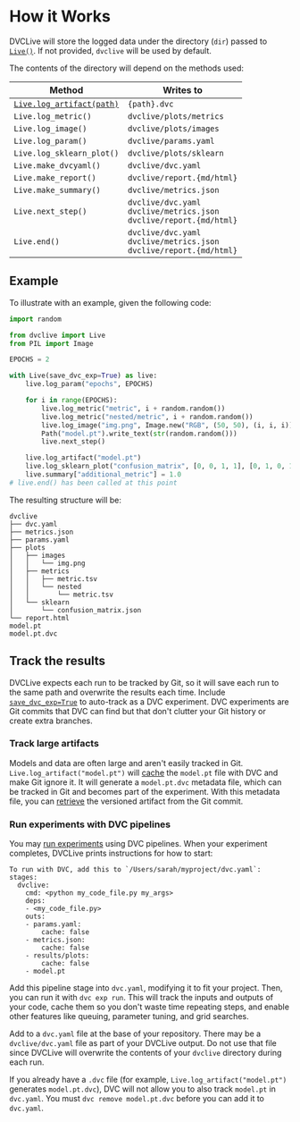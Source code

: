 # How it Works

DVCLive will store the logged data under the directory (`dir`) passed to
[`Live()`](/doc/dvclive/api-reference/live). If not provided, `dvclive` will be
used by default.

The contents of the directory will depend on the methods used:

| Method                                                                    | Writes to                                                                  |
| ------------------------------------------------------------------------- | -------------------------------------------------------------------------- |
| [`Live.log_artifact(path)`](/doc/dvclive/api-reference/live/log_artifact) | `{path}.dvc`                                                               |
| `Live.log_metric()`                                                       | `dvclive/plots/metrics`                                                    |
| `Live.log_image()`                                                        | `dvclive/plots/images`                                                     |
| `Live.log_param()`                                                        | `dvclive/params.yaml`                                                      |
| `Live.log_sklearn_plot()`                                                 | `dvclive/plots/sklearn`                                                    |
| `Live.make_dvcyaml()`                                                     | `dvclive/dvc.yaml`                                                         |
| `Live.make_report()`                                                      | `dvclive/report.{md/html}`                                                 |
| `Live.make_summary()`                                                     | `dvclive/metrics.json`                                                     |
| `Live.next_step()`                                                        | `dvclive/dvc.yaml`<br>`dvclive/metrics.json`<br>`dvclive/report.{md/html}` |
| `Live.end()`                                                              | `dvclive/dvc.yaml`<br>`dvclive/metrics.json`<br>`dvclive/report.{md/html}` |

## Example

To illustrate with an example, given the following code:

```python
import random

from dvclive import Live
from PIL import Image

EPOCHS = 2

with Live(save_dvc_exp=True) as live:
    live.log_param("epochs", EPOCHS)

    for i in range(EPOCHS):
        live.log_metric("metric", i + random.random())
        live.log_metric("nested/metric", i + random.random())
        live.log_image("img.png", Image.new("RGB", (50, 50), (i, i, i)))
        Path("model.pt").write_text(str(random.random()))
        live.next_step()

    live.log_artifact("model.pt")
    live.log_sklearn_plot("confusion_matrix", [0, 0, 1, 1], [0, 1, 0, 1])
    live.summary["additional_metric"] = 1.0
# live.end() has been called at this point
```

The resulting structure will be:

```
dvclive
├── dvc.yaml
├── metrics.json
├── params.yaml
├── plots
│   ├── images
│   │   └── img.png
│   ├── metrics
│   │   ├── metric.tsv
│   │   └── nested
│   │       └── metric.tsv
│   └── sklearn
│       └── confusion_matrix.json
└── report.html
model.pt
model.pt.dvc
```

## Track the results

DVCLive expects each run to be tracked by Git, so it will save each run to the
same path and overwrite the results each time. Include
[`save_dvc_exp=True`](/doc/dvclive/api-reference/live#parameters) to auto-track
as a <abbr>DVC experiment</abbr>. DVC experiments are Git commits that DVC can
find but that don't clutter your Git history or create extra branches.

### Track large artifacts

Models and data are often large and aren't easily tracked in Git.
`Live.log_artifact("model.pt")` will
[cache](/doc/start/data-management/data-versioning) the `model.pt` file with DVC
and make Git ignore it. It will generate a `model.pt.dvc` metadata file, which
can be tracked in Git and becomes part of the experiment. With this metadata
file, you can [retrieve](/doc/start/data-management/data-versioning#retrieving)
the versioned artifact from the Git commit.

### Run experiments with DVC pipelines

You may
[run experiments](/doc/user-guide/experiment-management/running-experiments)
using DVC <abbr>pipelines</abbr>. When your experiment completes, DVCLive prints
instructions for how to start:

```
To run with DVC, add this to `/Users/sarah/myproject/dvc.yaml`:
stages:
  dvclive:
    cmd: <python my_code_file.py my_args>
    deps:
    - <my_code_file.py>
    outs:
    - params.yaml:
        cache: false
    - metrics.json:
        cache: false
    - results/plots:
        cache: false
    - model.pt
```

Add this pipeline stage into `dvc.yaml`, modifying it to fit your project. Then,
you can run it with `dvc exp run`. This will track the inputs and outputs of
your code, cache them so you don't waste time repeating steps, and enable other
features like queuing, parameter tuning, and grid searches.

<admon type="warn">

Add to a `dvc.yaml` file at the base of your repository. There may be a
`dvclive/dvc.yaml` file as part of your DVCLive output. Do not use that file
since DVCLive will overwrite the contents of your `dvclive` directory during
each run.

If you already have a `.dvc` file (for example, `Live.log_artifact("model.pt")`
generates `model.pt.dvc`), DVC will not allow you to also track `model.pt` in
`dvc.yaml`. You must `dvc remove model.pt.dvc` before you can add it to
`dvc.yaml`.

</admon>
